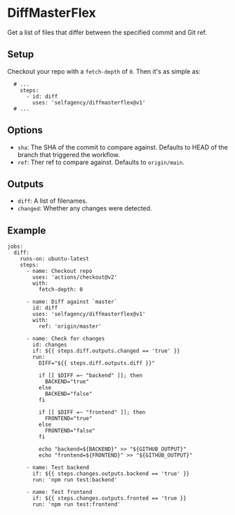 # DiffMasterFlex

Get a list of files that differ between the specified commit and Git ref.

## Setup

Checkout your repo with a `fetch-depth` of `0`. Then it's as simple as:

```
  # ...
    steps:
      - id: diff
        uses: 'selfagency/diffmasterflex@v1'
  # ...
```

## Options

- `sha`: The SHA of the commit to compare against. Defaults to HEAD of the
  branch that triggered the workflow.
- `ref`: Ther ref to compare against. Defaults to `origin/main`.

## Outputs

- `diff`: A list of filenames.
- `changed`: Whether any changes were detected.

## Example

```
jobs:
  diff:
    runs-on: ubuntu-latest
    steps:
      - name: Checkout repo
        uses: 'actions/checkout@v2'
        with:
          fetch-depth: 0

      - name: Diff against `master`
        id: diff
        uses: 'selfagency/diffmasterflex@v1'
        with:
          ref: 'origin/master'

      - name: Check for changes
        id: changes
        if: ${{ steps.diff.outputs.changed == 'true' }}
        run:
          DIFF="${{ steps.diff.outputs.diff }}"

          if [[ $DIFF =~ "backend" ]]; then
            BACKEND="true"
          else
            BACKEND="false"
          fi

          if [[ $DIFF =~ "frontend" ]]; then
            FRONTEND="true"
          else
            FRONTEND="false"
          fi

          echo "backend=${BACKEND}" >> "${GITHUB_OUTPUT}"
          echo "frontend=${FRONTEND}" >> "${GITHUB_OUTPUT}"

      - name: Test backend
        if: ${{ steps.changes.outputs.backend == 'true' }}
        run: 'npm run test:backend'

      - name: Test frontend
        if: ${{ steps.changes.outputs.fronted == 'true }}
        run: 'npm run test:frontend'
```
